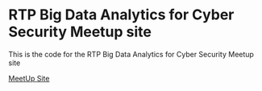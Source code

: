 # RTP Big Data Analytics for Cyber Security Meetup site

This is the code for the RTP Big Data Analytics for Cyber Security Meetup site


[MeetUp Site](http://www.meetup.com/Big-Data-Analytics-for-Cyber-Security/)





